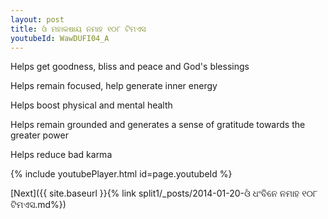 ```yaml
---
layout: post
title: ଓଁ ମହାକଷାୟ ନମାହ ୧୦୮ ଟିମଏସ
youtubeId: WawDUFI04_A
---
```

 
 
Helps get goodness, bliss and peace and God's blessings
 
Helps remain focused, help generate inner energy 
 
Helps boost physical and mental health 
 
Helps remain grounded and generates a sense of gratitude towards the greater power 
 
Helps reduce bad karma
 
 
 
 


{% include youtubePlayer.html id=page.youtubeId %}
 
[Next]({{ site.baseurl }}{% link  split1/_posts/2014-01-20-ଓଁ ଧଂବିନେ ନମାହ ୧୦୮ ଟିମଏସ.md%})
 

